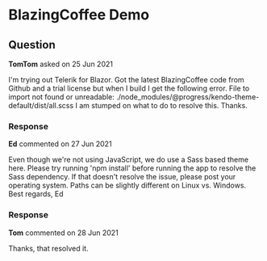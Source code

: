 # BlazingCoffee Demo

## Question

**TomTom** asked on 25 Jun 2021

I'm trying out Telerik for Blazor. Got the latest BlazingCoffee code from Github and a trial license but when I build I get the following error. File to import not found or unreadable: ./node_modules/@progress/kendo-theme-default/dist/all.scss I am stumped on what to do to resolve this. Thanks.

### Response

**Ed** commented on 27 Jun 2021

Even though we're not using JavaScript, we do use a Sass based theme here. Please try running 'npm install' before running the app to resolve the Sass dependency. If that doesn't resolve the issue, please post your operating system. Paths can be slightly different on Linux vs. Windows. Best regards, Ed

### Response

**Tom** commented on 28 Jun 2021

Thanks, that resolved it.
